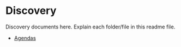 # Discovery

Discovery documents here. Explain each folder/file in this readme file.
- [Agendas](Agendas)